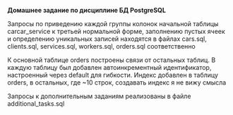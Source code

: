 **Домашнее задание по дисциплине БД PostgreSQL**

Запросы по приведению каждой группы колонок начальной таблицы carcar_service к третьей нормальной форме, заполнению пустых ячеек и определению уникальных записей находятся в файлах cars.sql, clients.sql, services.sql, workers.sql, orders.sql соответственно

К основной таблице orders построены связи от остальных таблиц. В каждую таблицу был добавлен автоинкрементный идентификатор, настроенный через default для гибкости. Индекс добавлен в таблицу orders, в остальных, где ~10 строк, создавать индекс я не вижу смысла

Запросы к дополнительным заданиям реализованы в файле additional_tasks.sql
